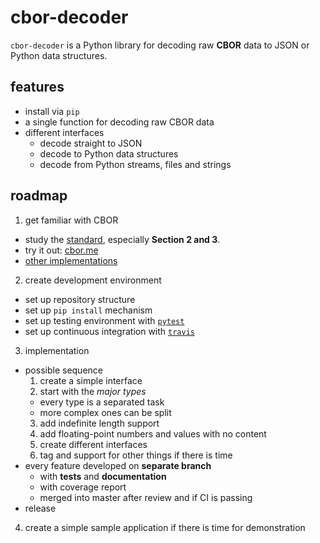 # cbor-decoder

`cbor-decoder` is a Python library for decoding raw **CBOR** data to JSON or
Python data structures.

## features

- install via `pip`
- a single function for decoding raw CBOR data
- different interfaces
  - decode straight to JSON
  - decode to Python data structures
  - decode from Python streams, files and strings

## roadmap

1. get familiar with CBOR
  - study the [standard](https://tools.ietf.org/html/rfc7049), especially
    **Section 2 and 3**.
  - try it out: [cbor.me](http://cbor.me/)
  - [other implementations](http://cbor.io/impls.html)
2. create development environment
  - set up repository structure
  - set up `pip install` mechanism
  - set up testing environment with [`pytest`](http://docs.pytest.org/en/latest/)
  - set up continuous integration with [`travis`](https://travis-ci.com/)
3. implementation
  - possible sequence
    1. create a simple interface
    2. start with the *major types*
      - every type is a separated task
      - more complex ones can be split
    3. add indefinite length support
    4. add floating-point numbers and values with no content
    5. create different interfaces
    6. tag and support for other things if there is time
  - every feature developed on **separate branch**
    - with **tests** and **documentation**
    - with coverage report
    - merged into master after review and if CI is passing
  - release
4. create a simple sample application if there is time for demonstration
